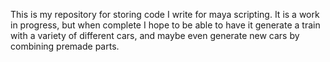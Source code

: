This is my repository for storing code I write for maya scripting. It is a work in progress, but when complete I hope to be able to have it generate a 
train with a variety of different cars, and maybe even generate new cars by combining premade parts.
